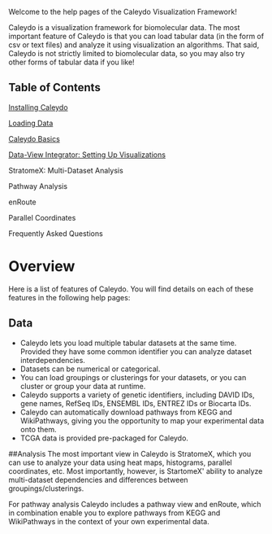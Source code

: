 Welcome to the help pages of the Caleydo Visualization Framework!

Caleydo is a visualization framework for biomolecular data. The most important feature of Caleydo is that you can load tabular data (in the form of csv or text files) and analyze it using visualization an algorithms. That said, Caleydo is not strictly limited to biomolecular data, so you may also try other forms of tabular data if you like!

Table of Contents
-----------------

[Installing Caleydo](install.md)

[Loading Data](loading.md)

[Caleydo Basics](basics.md)

[Data-View Integrator: Setting Up Visualizations](views/dvi.md)

StratomeX: Multi-Dataset Analysis

Pathway Analysis

enRoute

Parallel Coordinates

Frequently Asked Questions

# Overview
Here is a list of features of Caleydo. You will find details on each of these features in the following help pages:

## Data
 * Caleydo lets you load multiple tabular datasets at the same time. Provided they have some common identifier you can analyze dataset interdependencies.
 * Datasets can be numerical or categorical.
 * You can load groupings or clusterings for your datasets, or you can cluster or group your data at runtime.
 * Caleydo supports a variety of genetic identifiers, including DAVID IDs, gene names, RefSeq IDs, ENSEMBL IDs, ENTREZ IDs or Biocarta IDs.
 * Caleydo can automatically download pathways from KEGG and WikiPathways, giving you the opportunity to map your experimental data onto them.
 * TCGA data is provided pre-packaged for Caleydo.

##Analysis
The most important view in Caleydo is StratomeX, which you can use to analyze your data using heat maps, histograms, parallel coordinates, etc. Most importantly, however, is StartomeX' ability to analyze multi-dataset dependencies and differences between groupings/clusterings.

For pathway analysis Caleydo includes a pathway view and enRoute, which in combination enable you to explore pathways from KEGG and WikiPathways in the context of your own experimental data. 
 

